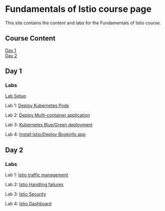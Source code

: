 # Fundamentals of Istio course page 

This site contains the content and labs for the Fundamentals of Istio course. 

## Course Content
[Day 1](https://www.dropbox.com/s/aa3r5e8itihbwb1/00%20-%20Fundamentals%20of%20Istio%20Day%201.pdf?dl=0)   
[Day 2](https://www.dropbox.com/s/21an8wtym58w8qk/01%20-%20Fundamentals%20of%20Istio%20Day%202.pdf?dl=0)

## Day 1 

### Labs

[Lab Setup](labs/001-setup-gcp/)

Lab 1: [Deploy Kubernetes Pods](labs/04-pods)

Lab 2: [Deploy Multi-container application](labs/05-multi)

Lab 3: [Kubernetes Blue/Green deployment](labs/06-blue-green)

Lab 4: [Install Istio/Deploy Bookinfo app](labs/install-istio)


## Day 2

### Labs 

Lab 1: [Istio traffic management](labs/traffic-management)   

Lab 2: [Istio Handling failures](labs/fault-injection)   

Lab 3: [Istio Security](labs/istio-security)   

Lab 4: [Istio Dashboard](labs/istio-visibility)   